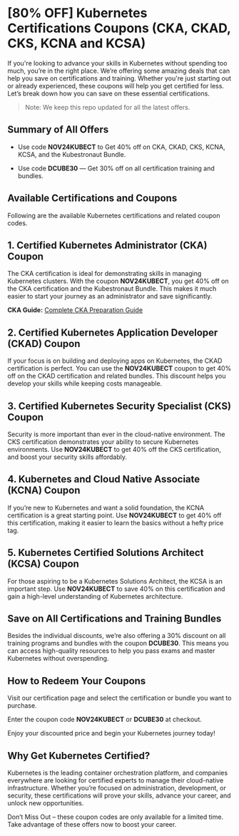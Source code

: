 # [80% OFF] Kubernetes Certifications Coupons (CKA, CKAD, CKS, KCNA and KCSA)

If you're looking to advance your skills in Kubernetes without spending too much, you’re in the right place. We’re offering some amazing deals that can help you save on certifications and training. Whether you're just starting out or already experienced, these coupons will help you get certified for less. Let’s break down how you can save on these essential certifications.

>Note: We keep this repo updated for all the latest offers.

## Summary of All Offers

- Use code **NOV24KUBECT**  to Get 40% off on CKA, CKAD, CKS, KCNA, KCSA, and the Kubestronaut Bundle.

- Use code **DCUBE30** — Get 30% off on all certification training and bundles.

## Available Certifications and Coupons

Following are the available Kubernetes certifications and related coupon codes.

## 1. Certified Kubernetes Administrator (CKA) Coupon

The CKA certification is ideal for demonstrating skills in managing Kubernetes clusters. With the coupon **NOV24KUBECT**, you get 40% off on the CKA certification and the Kubestronaut Bundle. This makes it much easier to start your journey as an administrator and save significantly.

**CKA Guide:** [Complete CKA Preparation Guide](https://github.com/techiescamp/cka-certification-guide)

## 2. Certified Kubernetes Application Developer (CKAD) Coupon

If your focus is on building and deploying apps on Kubernetes, the CKAD certification is perfect. You can use the **NOV24KUBECT** coupon to get 40% off on the CKAD certification and related bundles. This discount helps you develop your skills while keeping costs manageable.

## 3. Certified Kubernetes Security Specialist (CKS) Coupon

Security is more important than ever in the cloud-native environment. The CKS certification demonstrates your ability to secure Kubernetes environments. Use **NOV24KUBECT** to get 40% off the CKS certification, and boost your security skills affordably.

## 4. Kubernetes and Cloud Native Associate (KCNA) Coupon

If you’re new to Kubernetes and want a solid foundation, the KCNA certification is a great starting point. Use **NOV24KUBECT** to get 40% off this certification, making it easier to learn the basics without a hefty price tag.

## 5. Kubernetes Certified Solutions Architect (KCSA) Coupon

For those aspiring to be a Kubernetes Solutions Architect, the KCSA is an important step. Use **NOV24KUBECT** to save 40% on this certification and gain a high-level understanding of Kubernetes architecture.

## Save on All Certifications and Training Bundles

Besides the individual discounts, we’re also offering a 30% discount on all training programs and bundles with the coupon **DCUBE30**. This means you can access high-quality resources to help you pass exams and master Kubernetes without overspending.

## How to Redeem Your Coupons

Visit our certification page and select the certification or bundle you want to purchase.

Enter the coupon code **NOV24KUBECT** or **DCUBE30** at checkout.

Enjoy your discounted price and begin your Kubernetes journey today!

## Why Get Kubernetes Certified?

Kubernetes is the leading container orchestration platform, and companies everywhere are looking for certified experts to manage their cloud-native infrastructure. Whether you’re focused on administration, development, or security, these certifications will prove your skills, advance your career, and unlock new opportunities.

Don’t Miss Out – these coupon codes are only available for a limited time. Take advantage of these offers now to boost your career.

